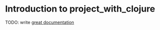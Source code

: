 # Introduction to project_with_clojure

TODO: write [great documentation](http://jacobian.org/writing/what-to-write/)
